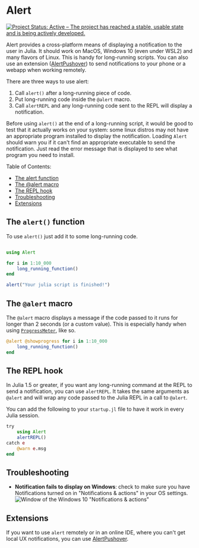 # Alert

[![Project Status: Active – The project has reached a stable, usable state and is being actively developed.](https://www.repostatus.org/badges/latest/active.svg)](https://www.repostatus.org/#active)

Alert provides a cross-platform means of displaying a notification to the user in Julia. It
should work on MacOS, Windows 10 (even under WSL2) and many flavors of Linux. This is handy
for long-running scripts. You can also use an extension
([AlertPushover](https://github.com/haberdashPI/AlertPushover.jl)) to send notifications to
your phone or a webapp when working remotely.

There are three ways to use alert:

1. Call `alert()` after a long-running piece of code.
2. Put long-running code inside the `@alert` macro.
3. Call `alertREPL` and any long-running code sent to the REPL will display a notification.

Before using `alert()` at the end of a long-running script, it would be good to test that it
actually works on your system: some linux distros may not have an appropriate program
installed to display the notification. Loading `Alert` should warn you if it can't find an
appropriate executable to send the notification. Just read the error message that is
displayed to see what program you need to install.

Table of Contents:
<!-- TOC -->

- [The alert function](#the-alert-function)
- [The @alert macro](#the-alert-macro)
- [The REPL hook](#the-repl-hook)
- [Troubleshooting](#troubleshooting)
- [Extensions](#extensions)

<!-- /TOC -->

## The `alert()` function

To use `alert()` just add it to some long-running code.

```julia

using Alert

for i in 1:10_000
    long_running_function()
end

alert("Your julia script is finished!")
```

## The `@alert` macro

The `@alert` macro displays a message if the code passed to it runs for longer
than 2 seconds (or a custom value). This is especially handy when using
[`ProgressMeter`](https://github.com/timholy/ProgressMeter.jl), like so.

```julia
@alert @showprogress for i in 1:10_000
    long_running_function()
end
```

## The REPL hook

In Julia 1.5 or greater, if you want any long-running command at the REPL to send a
notification, you can use `alertREPL`. It takes the same arguments as `@alert` and will wrap
any code passed to the Julia REPL in a call to `@alert`.

You can add the following to your `startup.jl` file to have it work in every Julia
session.

```julia
try
    using Alert
    alertREPL()
catch e
    @warn e.msg
end
```

## Troubleshooting

- **Notification fails to display on Windows**: check to make sure you have Notifications turned on in "Notifications & actions" in your OS settings. ![Window of the Windows 10 "Notifications & actions"](https://aws1.discourse-cdn.com/business5/uploads/julialang/optimized/3X/b/5/b55776f64fa7dae966a3773bca40e3627a1a480b_2_960x750.png)

## Extensions

If you want to use `alert` remotely or in an online IDE, where you can't get local UX
notifications, you can use [AlertPushover](https://github.com/haberdashPI/AlertPushover.jl).